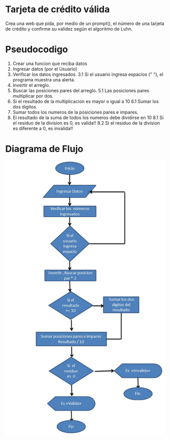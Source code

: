 # Tarjeta de crédito válida

Crea una web que pida, por medio de un prompt(), el número de una tarjeta de crédito y confirme su validez según el algoritmo de Luhn.

# Pseudocodigo
  1. Crear una funcion que reciba datos
  2. Ingresar datos (por el Usuario)
  3. Verificar los datos ingresados.
      3.1 Si el usuario ingresa espacios (" "), el programa muestra una alerta.
  4. Invertir el arreglo.
  5. Buscar las posiciones pares del arreglo.
      5.1 Las posiciones pares multiplicar por dos.
  6. Si el resultado de la multiplicacion es mayor o igual a 10
      6.1 Sumar los dos digitos.
  7. Sumar todos los numeros de la posiciones pares e impares.
  8. El resultado de la suma de todos los numeros debe dividirse en 10
      8.1 Si el residuo de la division es 0, es valida!!
      8.2 Si el residuo de la division es diferente a 0, es invalida!!

# Diagrama de Flujo
  ![Tarjeta Valida](validCard.jpg)
